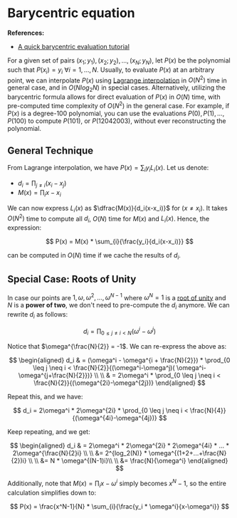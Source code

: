 # Barycentric equation

**References:**

- [A quick barycentric evaluation tutorial](https://hackmd.io/@vbuterin/barycentric_evaluation)

For a given set of pairs $(x_1;y_1), (x_2; y_2), ..., (x_N; y_N)$, let $P(x)$ be the polynomial such that $P(x_i) = y_i \ \forall
i=1,...,N$. Usually, to evaluate $P(x)$ at an arbitrary point, we can interpolate $P(x)$
using [Lagrange interpolation](lagrange_interpolation.md) in $O(N^2)$ time in general case, and in $O(Nlog_2N)$ in special cases.
Alternatively, utilizing the barycentric formula allows for direct evaluation of $P(x)$ in $O(N)$ time, with pre-computed time 
complexity of $O(N^2)$ in the general case. For example, if $P(x)$ is a degree-100 polynomial, you can use the evaluations 
$P(0), P(1), ..., P(100)$ to compute $P(101)$, or $P(12042003)$, without ever reconstructing the polynomial.

## General Technique

From Lagrange interpolation, we have $P(x) = \sum_{i}{y_i L_i(x)}$. Let us denote:

- $d_i=\prod_{j \neq i}{(x_i - x_j)}$
- $M(x) = \prod_{i}{x-x_i}$

We can now express $L_i(x)$ as $\dfrac{M(x)}{d_i(x-x_i)}$ for $(x \neq x_i)$. It takes $O(N^2)$ time to compute all $d_i$, $O(N)$ time
for $M(x)$ and $L_i(x)$. Hence, the expression:


$$
P(x) = M(x) * \sum_{i}{\frac{y_i}{d_i(x-x_i)}}
$$


can be computed in $O(N)$ time if we cache the results of $d_i$.

## Special Case: Roots of Unity

In case our points are $1, \omega, \omega^2, ..., \omega^{N-1}$ where $\omega^N = 1$ is a [root of unity](plonk.md#Roots%20of%20Unity)
and $N$ is a **power of two**, we don't need to pre-compute the $d_i$ anymore. We can rewrite $d_i$ as follows:


$$
d_i = \prod_{0 \leq j \neq i < N}{(\omega^i - \omega^j)}
$$


Notice that $\omega^{\frac{N}{2}} = -1$. We can re-express the above as:


$$
\begin{aligned}
d_i & = (\omega^i - \omega^{i + \frac{N}{2}}) * \prod_{0 \leq j \neq i < \frac{N}{2}}{(\omega^i-\omega^j)(
\omega^i-\omega^{j+\frac{N}{2}})} \\ \\
& = 2\omega^i * \prod_{0 \leq j \neq i < \frac{N}{2}}{(\omega^{2i}-\omega^{2j})}
\end{aligned}
$$


Repeat this, and we have:


$$
d_i = 2\omega^i * 2\omega^{2i} * \prod_{0 \leq j \neq i < \frac{N}{4}}{(\omega^{4i}-\omega^{4j})}
$$


Keep repeating, and we get:

$$
\begin{aligned}
d_i & = 2\omega^i * 2\omega^{2i} * 2\omega^{4i} * ... * 2\omega^{\frac{N}{2}i} \\ \\
&= 2^{log_2(N)} * \omega^{(1+2+...+\frac{N}{2})i} \\ \\
&= N * \omega^{(N-1)i}\\ \\
&= \frac{N}{\omega^i}
\end{aligned}
$$


Additionally, note that $M(x)=\prod_{i}{x - \omega^i}$ simply becomes $x^N-1$, so the entire calculation simplifies down to:


$$
P(x) = \frac{x^N-1}{N} * \sum_{i}{\frac{y_i * \omega^i}{x-\omega^i}}
$$
